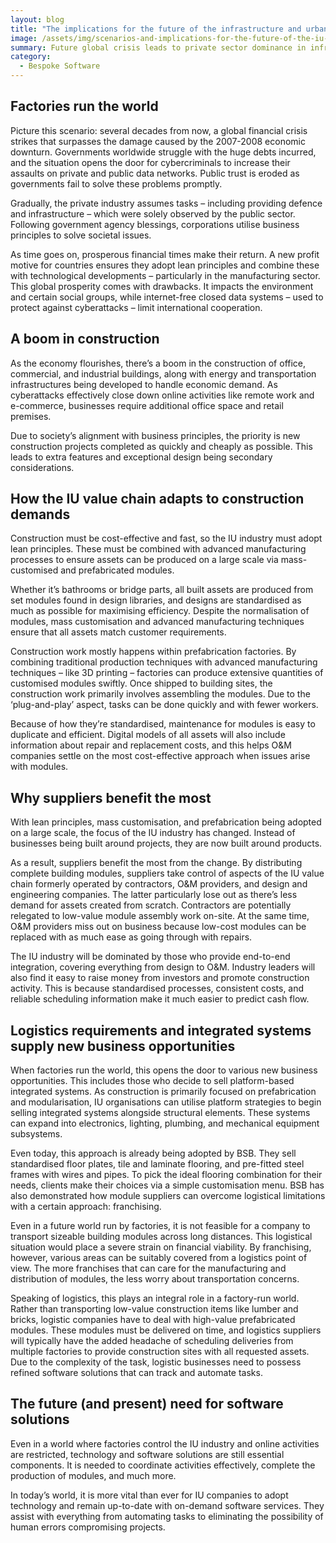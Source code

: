 ```yaml
---
layout: blog
title: "The implications for the future of the infrastructure and urban development (IU) industry: scenario 2"
image: /assets/img/scenarios-and-implications-for-the-future-of-the-iu-industry-scenario-2-1.jpg
summary: Future global crisis leads to private sector dominance in infrastructure, with a focus on efficient, modular construction and technology.
category:
  - Bespoke Software
---
```


## Factories run the world
Picture this scenario: several decades from now, a global financial crisis strikes that surpasses the damage caused by the 2007-2008 economic downturn. Governments worldwide struggle with the huge debts incurred, and the situation opens the door for cybercriminals to increase their assaults on private and public data networks. Public trust is eroded as governments fail to solve these problems promptly.

Gradually, the private industry assumes tasks – including providing defence and infrastructure – which were solely observed by the public sector. Following government agency blessings, corporations utilise business principles to solve societal issues.

As time goes on, prosperous financial times make their return. A new profit motive for countries ensures they adopt lean principles and combine these with technological developments – particularly in the manufacturing sector. This global prosperity comes with drawbacks. It impacts the environment and certain social groups, while internet-free closed data systems – used to protect against cyberattacks – limit international cooperation.

## A boom in construction
As the economy flourishes, there’s a boom in the construction of office, commercial, and industrial buildings, along with energy and transportation infrastructures being developed to handle economic demand. As cyberattacks effectively close down online activities like remote work and e-commerce, businesses require additional office space and retail premises.

Due to society’s alignment with business principles, the priority is new construction projects completed as quickly and cheaply as possible. This leads to extra features and exceptional design being secondary considerations.

## How the IU value chain adapts to construction demands
Construction must be cost-effective and fast, so the IU industry must adopt lean principles. These must be combined with advanced manufacturing processes to ensure assets can be produced on a large scale via mass-customised and prefabricated modules.

Whether it’s bathrooms or bridge parts, all built assets are produced from set modules found in design libraries, and designs are standardised as much as possible for maximising efficiency. Despite the normalisation of modules, mass customisation and advanced manufacturing techniques ensure that all assets match customer requirements.

Construction work mostly happens within prefabrication factories. By combining traditional production techniques with advanced manufacturing techniques – like 3D printing – factories can produce extensive quantities of customised modules swiftly. Once shipped to building sites, the construction work primarily involves assembling the modules. Due to the ‘plug-and-play’ aspect, tasks can be done quickly and with fewer workers.

Because of how they’re standardised, maintenance for modules is easy to duplicate and efficient. Digital models of all assets will also include information about repair and replacement costs, and this helps O&M companies settle on the most cost-effective approach when issues arise with modules.

## Why suppliers benefit the most
With lean principles, mass customisation, and prefabrication being adopted on a large scale, the focus of the IU industry has changed. Instead of businesses being built around projects, they are now built around products.

As a result, suppliers benefit the most from the change. By distributing complete building modules, suppliers take control of aspects of the IU value chain formerly operated by contractors, O&M providers, and design and engineering companies. The latter particularly lose out as there’s less demand for assets created from scratch. Contractors are potentially relegated to low-value module assembly work on-site. At the same time, O&M providers miss out on business because low-cost modules can be replaced with as much ease as going through with repairs.

The IU industry will be dominated by those who provide end-to-end integration, covering everything from design to O&M. Industry leaders will also find it easy to raise money from investors and promote construction activity. This is because standardised processes, consistent costs, and reliable scheduling information make it much easier to predict cash flow.

## Logistics requirements and integrated systems supply new business opportunities
When factories run the world, this opens the door to various new business opportunities. This includes those who decide to sell platform-based integrated systems. As construction is primarily focused on prefabrication and modularisation, IU organisations can utilise platform strategies to begin selling integrated systems alongside structural elements. These systems can expand into electronics, lighting, plumbing, and mechanical equipment subsystems.

Even today, this approach is already being adopted by BSB. They sell standardised floor plates, tile and laminate flooring, and pre-fitted steel frames with wires and pipes. To pick the ideal flooring combination for their needs, clients make their choices via a simple customisation menu. BSB has also demonstrated how module suppliers can overcome logistical limitations with a certain approach: franchising.

Even in a future world run by factories, it is not feasible for a company to transport sizeable building modules across long distances. This logistical situation would place a severe strain on financial viability. By franchising, however, various areas can be suitably covered from a logistics point of view. The more franchises that can care for the manufacturing and distribution of modules, the less worry about transportation concerns.

Speaking of logistics, this plays an integral role in a factory-run world. Rather than transporting low-value construction items like lumber and bricks, logistic companies have to deal with high-value prefabricated modules. These modules must be delivered on time, and logistics suppliers will typically have the added headache of scheduling deliveries from multiple factories to provide construction sites with all requested assets. Due to the complexity of the task, logistic businesses need to possess refined software solutions that can track and automate tasks.

## The future (and present) need for software solutions
Even in a world where factories control the IU industry and online activities are restricted, technology and software solutions are still essential components. It is needed to coordinate activities effectively, complete the production of modules, and much more.

In today’s world, it is more vital than ever for IU companies to adopt technology and remain up-to-date with on-demand software services. They assist with everything from automating tasks to eliminating the possibility of human errors compromising projects.


 
 
 
 
